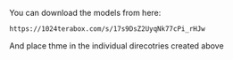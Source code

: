 You can download the models from here:

```bash
https://1024terabox.com/s/17s9DsZ2UyqNk77cPi_rHJw
```

And place thme in the individual direcotries created above
